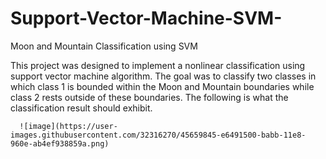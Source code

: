 # Support-Vector-Machine-SVM-
Moon and Mountain Classification using SVM

This project was designed to implement a nonlinear classification using support vector machine algorithm. The goal was to classify two classes in which class 1 is bounded within the Moon and Mountain boundaries while class 2 rests outside of these boundaries. The following is what the classification result should exhibit.



      ![image](https://user-images.githubusercontent.com/32316270/45659845-e6491500-babb-11e8-960e-ab4ef938859a.png)
